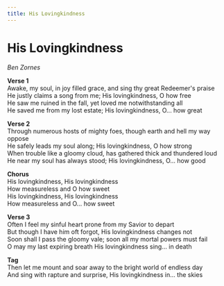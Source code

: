 ```yaml
---
title: His Lovingkindness
---
```


# His Lovingkindness

_Ben Zornes_

**Verse 1**  
Awake, my soul, in joy filled grace, and sing thy great Redeemer's praise  
He justly claims a song from me; His lovingkindness, O how free  
He saw me ruined in the fall, yet loved me notwithstanding all  
He saved me from my lost estate; His lovingkindness, O... how great  

**Verse 2**  
Through numerous hosts of mighty foes, though earth and hell my way oppose  
He safely leads my soul along; His lovingkindness, O how strong  
When trouble like a gloomy cloud, has gathered thick and thundered loud  
He near my soul has always stood; His lovingkindness, O... how good  

**Chorus**  
His lovingkindness, His lovingkindness  
How measureless and O how sweet  
His lovingkindness, His lovingkindness  
How measureless and O...  how sweet  

**Verse 3**  
Often I feel my sinful heart prone from my Savior to depart  
But though I have him oft forgot, His lovingkindness changes not  
Soon shall I pass the gloomy vale; soon all my mortal powers must fail  
O may my last expiring breath His lovingkindness sing... in death  

**Tag**  
Then let me mount and soar away to the bright world of endless day  
And sing with rapture and surprise, His lovingkindness in... the skies  